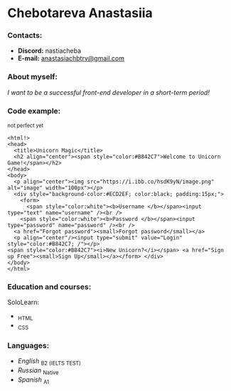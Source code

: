 # Chebotareva Anastasiia
### Contacts:
* **Discord:** nastiacheba
* **E-mail:** anastasiachbtrv@gmail.com
### About myself: 
*I want to be a successful front-end developer in a short-term period!*
### Code example:
<sub>not perfect yet </sub> 

```
<html!>
<head>
  <title>Unicorn Magic</title>
  <h2 align="center"><span style="color:#B842C7">Welcome to Unicorn Game!</span></h2>
</head>
<body>
  <p align="center"><img src="https://i.ibb.co/hsdK9yN/image.png" alt="image" width="100px"></p>
  <div style="background-color:#ECD2EF; color:black; padding:15px;">
    <form>
      <span style="color:white"><b>Username </b></span><input type="text" name="username" /><br />
    <span style="color:white"><b>Password </b></span><input type="password" name="password" /><br />
  <a href="Forgot password"><small>Forgot password</small></a>
  <p align="center"/><input type="submit" value="Login" style="color:#B842C7; /"></p>
<span style="color:#B842C7"><i>New Unicorn?</i></span> <a href="Sign up Free"><small>Sign Up</small></a></form> </div>
</body>
</html> 
```
### Education and courses:
SoloLearn:
* <sub>HTML</sub>
* <sub>CSS</sub>
### Languages:
- *English* <sub>B2 (IELTS TEST)</sub>
- *Russian* <sub>Native</sub>
- *Spanish* <sub>A1</sub> 
